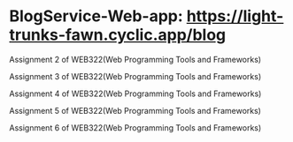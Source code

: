 # BlogService-Web-app: https://light-trunks-fawn.cyclic.app/blog
Assignment 2 of WEB322(Web Programming Tools and Frameworks)

Assignment 3 of WEB322(Web Programming Tools and Frameworks)

Assignment 4 of WEB322(Web Programming Tools and Frameworks)

Assignment 5 of WEB322(Web Programming Tools and Frameworks)

Assignment 6 of WEB322(Web Programming Tools and Frameworks)
